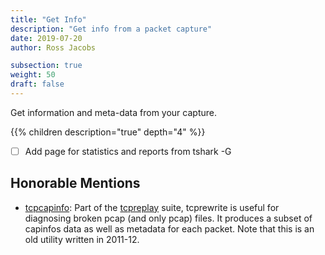 ```yaml
---
title: "Get Info"
description: "Get info from a packet capture"
date: 2019-07-20
author: Ross Jacobs

subsection: true
weight: 50
draft: false
---
```


Get information and meta-data from your capture.

{{% children description="true" depth="4" %}}

* [ ] Add page for statistics and reports from tshark -G

## Honorable Mentions

- [tcpcapinfo](https://tcpreplay.appneta.com/wiki/tcpcapinfo-man.html): Part of the [tcpreplay](https://tcpreplay.appneta.com/) suite, tcprewrite is useful for diagnosing broken pcap (and only pcap) files. It produces a subset of capinfos data as well as metadata for each packet. Note that this is an old utility written in 2011-12.
